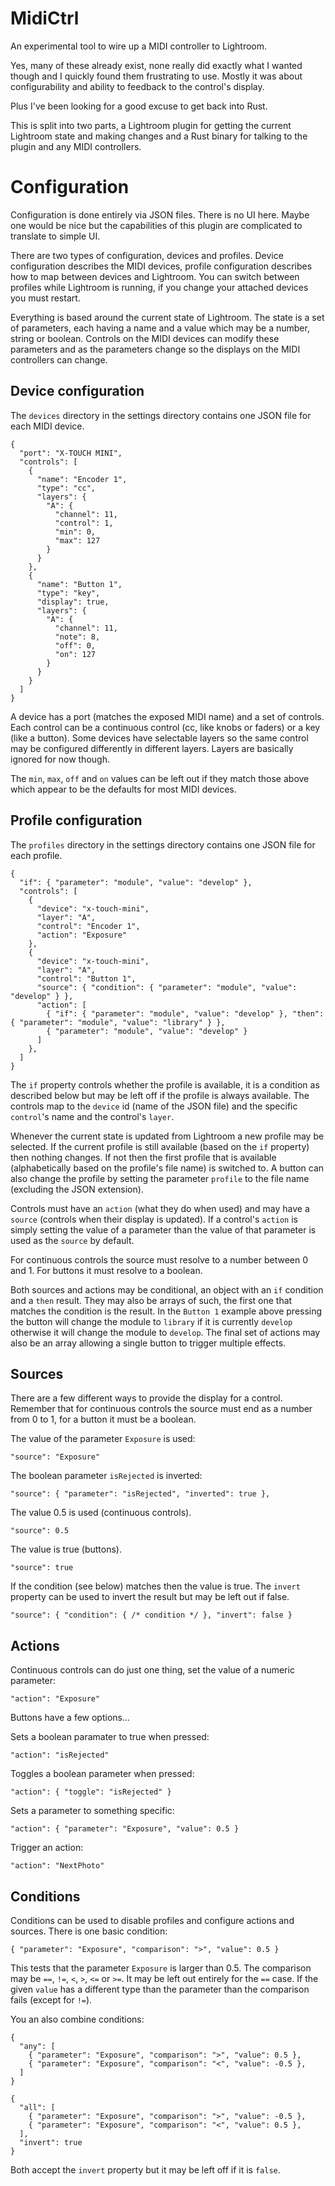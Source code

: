 # MidiCtrl

An experimental tool to wire up a MIDI controller to Lightroom.

Yes, many of these already exist, none really did exactly what I wanted though and I quickly found
them frustrating to use. Mostly it was about configurability and ability to feedback to the control's display.

Plus I've been looking for a good excuse to get back into Rust.

This is split into two parts, a Lightroom plugin for getting the current Lightroom state and making changes and a Rust binary for talking to the plugin and any MIDI controllers.

# Configuration

Configuration is done entirely via JSON files. There is no UI here. Maybe one would be nice but the capabilities of this plugin are complicated to translate to simple UI.

There are two types of configuration, devices and profiles. Device configuration describes the MIDI devices, profile configuration describes how to map between devices and Lightroom. You can switch between profiles while Lightroom is running, if you change your attached devices you must restart.

Everything is based around the current state of Lightroom. The state is a set of parameters, each having a name and a value which may be a number, string or boolean. Controls on the MIDI devices can modify these parameters and as the parameters change so the displays on the MIDI controllers can change.

## Device configuration

The `devices` directory in the settings directory contains one JSON file for each MIDI device.
```
{
  "port": "X-TOUCH MINI",
  "controls": [
    {
      "name": "Encoder 1",
      "type": "cc",
      "layers": {
        "A": {
          "channel": 11,
          "control": 1,
          "min": 0,
          "max": 127
        }
      }
    },
    {
      "name": "Button 1",
      "type": "key",
      "display": true,
      "layers": {
        "A": {
          "channel": 11,
          "note": 8,
          "off": 0,
          "on": 127
        }
      }
    }
  ]
}
```

A device has a port (matches the exposed MIDI name) and a set of controls. Each control can be a continuous control (cc, like knobs or faders) or a key (like a button). Some devices have selectable layers so the same control may be configured differently in different layers. Layers are basically ignored for now though.

The `min`, `max`, `off` and `on` values can be left out if they match those above which appear to be the defaults for most MIDI devices.

## Profile configuration

The `profiles` directory in the settings directory contains one JSON file for each profile.
```
{
  "if": { "parameter": "module", "value": "develop" },
  "controls": [
    {
      "device": "x-touch-mini",
      "layer": "A",
      "control": "Encoder 1",
      "action": "Exposure"
    },
    {
      "device": "x-touch-mini",
      "layer": "A",
      "control": "Button 1",
      "source": { "condition": { "parameter": "module", "value": "develop" } },
      "action": [
        { "if": { "parameter": "module", "value": "develop" }, "then": { "parameter": "module", "value": "library" } },
        { "parameter": "module", "value": "develop" }
      ]
    },
  ]
}
```
The `if` property controls whether the profile is available, it is a condition as described below but may be left off if the profile is always available. The controls map to the `device` id (name of the JSON file) and the specific `control`'s name and the control's `layer`.

Whenever the current state is updated from Lightroom a new profile may be selected. If the current profile is still available (based on the `if` property) then nothing changes. If not then the first profile that is available (alphabetically based on the profile's file name) is switched to. A button can also change the profile by setting the parameter `profile` to the file name (excluding the JSON extension).

Controls must have an `action` (what they do when used) and may have a `source` (controls when their display is updated). If a control's `action` is simply setting the value of a parameter than the value of that parameter is used as the `source` by default.

For continuous controls the source must resolve to a number between 0 and 1. For buttons it must resolve to a boolean.

Both sources and actions may be conditional, an object with an `if` condition and a `then` result. They may also be arrays of such, the first one that matches the condition is the result. In the `Button 1` example above pressing the button will change the module to `library` if it is currently `develop` otherwise it will change the module to `develop`. The final set of actions may also be an array allowing a single button to trigger multiple effects.

## Sources

There are a few different ways to provide the display for a control. Remember that for continuous controls the source must end as a number from 0 to 1, for a button it must be a boolean.

The value of the parameter `Exposure` is used:
```
"source": "Exposure"
```

The boolean parameter `isRejected` is inverted:
```
"source": { "parameter": "isRejected", "inverted": true },
```

The value 0.5 is used (continuous controls).
```
"source": 0.5
```

The value is true (buttons).
```
"source": true
```


If the condition (see below) matches then the value is true. The `invert` property can be used to invert the result but may be left out if false.
```
"source": { "condition": { /* condition */ }, "invert": false }
```

## Actions

Continuous controls can do just one thing, set the value of a numeric parameter:
```
"action": "Exposure"
```

Buttons have a few options...

Sets a boolean paramater to true when pressed:
```
"action": "isRejected"
```

Toggles a boolean parameter when pressed:
```
"action": { "toggle": "isRejected" }
```

Sets a parameter to something specific:
```
"action": { "parameter": "Exposure", "value": 0.5 }
```

Trigger an action:
```
"action": "NextPhoto"
```

## Conditions

Conditions can be used to disable profiles and configure actions and sources. There is one basic condition:
```
{ "parameter": "Exposure", "comparison": ">", "value": 0.5 }
```
This tests that the parameter `Exposure` is larger than 0.5. The comparison may be `==`, `!=`, `<`, `>`, `<=` or `>=`. It may be left out entirely for the `==` case. If the given `value` has a different type than the parameter than the comparison fails (except for `!=`).

You an also combine conditions:
```
{
  "any": [
    { "parameter": "Exposure", "comparison": ">", "value": 0.5 },
    { "parameter": "Exposure", "comparison": "<", "value": -0.5 },
  ]
}
```
```
{
  "all": [
    { "parameter": "Exposure", "comparison": ">", "value": -0.5 },
    { "parameter": "Exposure", "comparison": "<", "value": 0.5 },
  ],
  "invert": true
}
```
Both accept the `invert` property but it may be left off if it is `false`.
